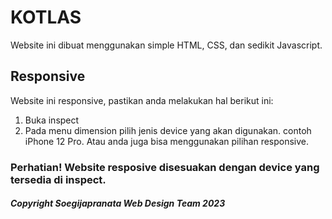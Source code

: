 # KOTLAS
Website ini dibuat menggunakan simple HTML, CSS, dan sedikit Javascript.
## Responsive
Website ini responsive, pastikan anda melakukan hal berikut ini:
1. Buka inspect
2. Pada menu dimension pilih jenis device yang akan digunakan. contoh iPhone 12 Pro. Atau anda juga bisa menggunakan pilihan responsive.
### Perhatian! Website resposive disesuakan dengan device yang tersedia di inspect.


##### Copyright Soegijapranata Web Design Team 2023